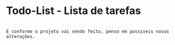 # Todo-List - Lista de tarefas

``` Opa, então, isso sera minha lista de tarefas, a ideia principal seria o seguinte, você conseguir criar tarefas, informando uma descrição, e apos finalizar você pode deixar já feita e também tem a liberdade de excluir uma tarefa já feita ou não.

E conforme o projeto vai sendo feito, penso em possiveis novas alterações.

```


